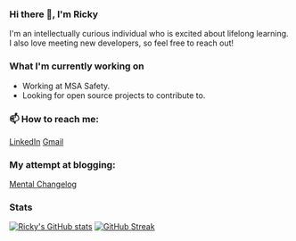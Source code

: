 ### Hi there 👋, I'm Ricky
I'm an intellectually curious individual who is excited about lifelong learning. 
I also love meeting new developers, so feel free to reach out!

### What I'm currently working on
* Working at MSA Safety.
* Looking for open source projects to contribute to.  

### 📫 How to reach me:
[LinkedIn](https://www.linkedin.com/in/riccardi-dalexis-255270186/)
[Gmail](mailto:rod7760@rit.edu)

### My attempt at blogging:
[Mental Changelog](https://rod7760.github.io/mental_changelog.github.io/)

### Stats
[![Ricky's GitHub stats](https://github-readme-stats-vercel-rod7760s-projects.vercel.app/api?username=rod7760&theme=transparent&hide_border=true)](https://github.com/anuraghazra/github-readme-stats)
[![GitHub Streak](https://github-readme-streak-stats-git-main-rod7760s-projects.vercel.app/?user=rod7760&theme=tokyonight&hide_border=true)](https://git.io/streak-stats)

